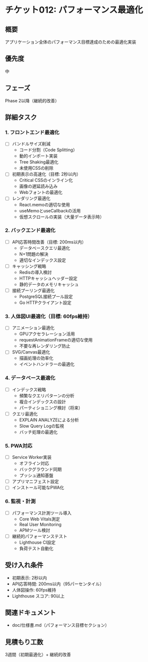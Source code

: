 # チケット012: パフォーマンス最適化

## 概要
アプリケーション全体のパフォーマンス目標達成のための最適化実装

## 優先度
中

## フェーズ
Phase 2以降（継続的改善）

## 詳細タスク

### 1. フロントエンド最適化
- [ ] バンドルサイズ削減
  - コード分割（Code Splitting）
  - 動的インポート実装
  - Tree Shaking最適化
  - 未使用CSSの削除
- [ ] 初期表示の高速化（目標: 2秒以内）
  - Critical CSSのインライン化
  - 画像の遅延読み込み
  - Webフォントの最適化
- [ ] レンダリング最適化
  - React.memoの適切な使用
  - useMemoとuseCallbackの活用
  - 仮想スクロールの実装（大量データ表示時）

### 2. バックエンド最適化
- [ ] API応答時間改善（目標: 200ms以内）
  - データベースクエリ最適化
  - N+1問題の解決
  - 適切なインデックス設定
- [ ] キャッシング戦略
  - Redisの導入検討
  - HTTPキャッシュヘッダー設定
  - 静的データのメモリキャッシュ
- [ ] 接続プーリング最適化
  - PostgreSQL接続プール設定
  - Go HTTPクライアント設定

### 3. 人体図UI最適化（目標: 60fps維持）
- [ ] アニメーション最適化
  - GPUアクセラレーション活用
  - requestAnimationFrameの適切な使用
  - 不要な再レンダリング防止
- [ ] SVG/Canvas最適化
  - 描画処理の効率化
  - イベントハンドラーの最適化

### 4. データベース最適化
- [ ] インデックス戦略
  - 頻繁なクエリパターンの分析
  - 複合インデックスの設計
  - パーティショニング検討（将来）
- [ ] クエリ最適化
  - EXPLAIN ANALYZEによる分析
  - Slow Query Logの監視
  - バッチ処理の最適化

### 5. PWA対応
- [ ] Service Worker実装
  - オフライン対応
  - バックグラウンド同期
  - プッシュ通知基盤
- [ ] アプリマニフェスト設定
- [ ] インストール可能なPWA化

### 6. 監視・計測
- [ ] パフォーマンス計測ツール導入
  - Core Web Vitals測定
  - Real User Monitoring
  - APMツール検討
- [ ] 継続的パフォーマンステスト
  - Lighthouse CI設定
  - 負荷テスト自動化

## 受け入れ条件
- 初期表示: 2秒以内
- API応答時間: 200ms以内（95パーセンタイル）
- 人体図操作: 60fps維持
- Lighthouse スコア: 90以上

## 関連ドキュメント
- doc/仕様書.md（パフォーマンス目標セクション）

## 見積もり工数
3週間（初期最適化）+ 継続的改善